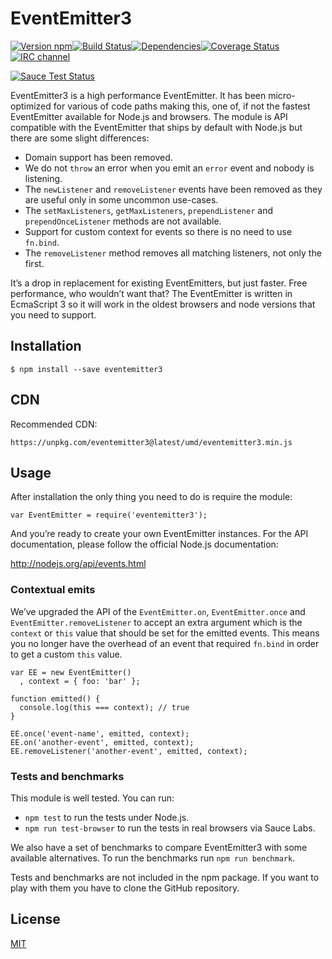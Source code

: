 EventEmitter3
=============

[![Version npm](https://img.shields.io/npm/v/eventemitter3.svg?style=flat-square)](https://www.npmjs.com/package/eventemitter3)[![Build Status](https://img.shields.io/travis/primus/eventemitter3/master.svg?style=flat-square)](https://travis-ci.org/primus/eventemitter3)[![Dependencies](https://img.shields.io/david/primus/eventemitter3.svg?style=flat-square)](https://david-dm.org/primus/eventemitter3)[![Coverage Status](https://img.shields.io/coveralls/primus/eventemitter3/master.svg?style=flat-square)](https://coveralls.io/r/primus/eventemitter3?branch=master)[![IRC channel](https://img.shields.io/badge/IRC-irc.freenode.net%23primus-00a8ff.svg?style=flat-square)](https://webchat.freenode.net/?channels=primus)

[![Sauce Test Status](https://saucelabs.com/browser-matrix/eventemitter3.svg)](https://saucelabs.com/u/eventemitter3)

EventEmitter3 is a high performance EventEmitter. It has been micro-optimized for various of code paths making this, one of, if not the fastest EventEmitter available for Node.js and browsers. The module is API compatible with the EventEmitter that ships by default with Node.js but there are some slight differences:

-   Domain support has been removed.
-   We do not `throw` an error when you emit an `error` event and nobody is listening.
-   The `newListener` and `removeListener` events have been removed as they are useful only in some uncommon use-cases.
-   The `setMaxListeners`, `getMaxListeners`, `prependListener` and `prependOnceListener` methods are not available.
-   Support for custom context for events so there is no need to use `fn.bind`.
-   The `removeListener` method removes all matching listeners, not only the first.

It’s a drop in replacement for existing EventEmitters, but just faster. Free performance, who wouldn’t want that? The EventEmitter is written in EcmaScript 3 so it will work in the oldest browsers and node versions that you need to support.

Installation
------------

    $ npm install --save eventemitter3

CDN
---

Recommended CDN:

    https://unpkg.com/eventemitter3@latest/umd/eventemitter3.min.js

Usage
-----

After installation the only thing you need to do is require the module:

    var EventEmitter = require('eventemitter3');

And you’re ready to create your own EventEmitter instances. For the API documentation, please follow the official Node.js documentation:

http://nodejs.org/api/events.html

### Contextual emits

We’ve upgraded the API of the `EventEmitter.on`, `EventEmitter.once` and `EventEmitter.removeListener` to accept an extra argument which is the `context` or `this` value that should be set for the emitted events. This means you no longer have the overhead of an event that required `fn.bind` in order to get a custom `this` value.

    var EE = new EventEmitter()
      , context = { foo: 'bar' };

    function emitted() {
      console.log(this === context); // true
    }

    EE.once('event-name', emitted, context);
    EE.on('another-event', emitted, context);
    EE.removeListener('another-event', emitted, context);

### Tests and benchmarks

This module is well tested. You can run:

-   `npm test` to run the tests under Node.js.
-   `npm run test-browser` to run the tests in real browsers via Sauce Labs.

We also have a set of benchmarks to compare EventEmitter3 with some available alternatives. To run the benchmarks run `npm run benchmark`.

Tests and benchmarks are not included in the npm package. If you want to play with them you have to clone the GitHub repository.

License
-------

[MIT](LICENSE)
